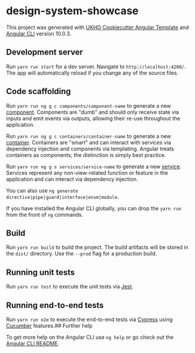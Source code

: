 # design-system-showcase

This project was generated with [UKHO Cookiecutter Angular Template](https://github.com/UKHO/cookiecutter-angular) and [Angular CLI](https://github.com/angular/angular-cli) version 10.0.3.

## Development server

Run `yarn run start` for a dev server. Navigate to `http://localhost:4200/`. The app will automatically reload if you change any of the source files.

## Code scaffolding

Run `yarn run ng g c components/component-name` to generate a new [component](https://angular.io/guide/architecture-components). Components are "dumb" and should only receive state via inputs and emit events via outputs, allowing their re-use throughout the application.

Run `yarn run ng g c containers/container-name` to generate a new [container](https://indepth.dev/container-components-with-angular/). Containers are "smart" and can interact with services via dependency injection and components via templating. Angular treats containers as components; the distinction is simply best practice.

Run `yarn run ng g s services/service-name` to generate a new [service](https://angular.io/guide/architecture-services). Services represent any non-view-related function or feature in the application and can interact via dependency injection.

You can also use `ng generate directive|pipe|guard|interface|enum|module`.

If you have installed the Angular CLI globally, you can drop the `yarn run` from the front of `ng` commands.

## Build

Run `yarn run build` to build the project. The build artifacts will be stored in the `dist/` directory. Use the `--prod` flag for a production build.

## Running unit tests

Run `yarn run test` to execute the unit tests via [Jest](https://jestjs.io/).

## Running end-to-end tests

Run `yarn run e2e` to execute the end-to-end tests via [Cypress](https://www.cypress.io/) using [Cucumber](https://cucumber.io/) features.## Further help

To get more help on the Angular CLI use `ng help` or go check out the [Angular CLI README](https://github.com/angular/angular-cli/blob/master/README.md).
